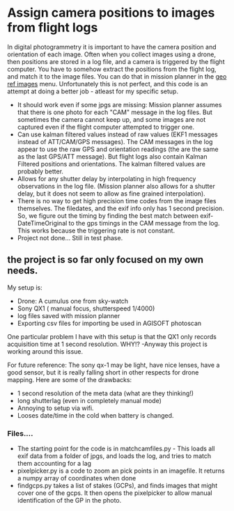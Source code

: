 


# Assign camera positions to images from flight logs

In digital photogrammetry it is important to have the camera position and orientation of each image. Often when you collect images using a drone, then positions are stored in a log file, and a camera is triggered by the flight computer. You have to somehow extract the positions from the flight log, and match it to the image files. You can do that in mission planner in the [geo ref images](http://ardupilot.org/copter/docs/common-geotagging-images-with-mission-planner.html) menu. Unfortunately this is not perfect, and this code is an attempt at doing a better job - atleast for my specific setup. 

* It should work even if some jpgs are missing: Mission planner assumes that there is one photo for each "CAM" message in the log files. But sometimes the camera cannot keep up, and some images are not captured even if the flight computer attempted to trigger one. 
* Can use kalman filtered values instead of raw values (EKF1 messages instead of ATT/CAM/GPS messages). The CAM messages in the log appear to use the raw GPS and orientation readings (the are the same as the last GPS/ATT message). But flight logs also contain Kalman Filtered positions and orientations. The kalman filtered values are probably better. 
* Allows for any shutter delay by interpolating in high frequency observations in the log file. (Mission planner also allows for a shutter delay, but it does not seem to allow as fine grained interpolation). 
* There is no way to get high precision time codes from the image files themselves. The filedates, and the exif info only has 1 second precision. So, we figure out the timing by finding the best match between exif-DateTimeOriginal to the gps timings in the CAM message from the log. This works because the triggering rate is not constant. 
* Project not done... Still in test phase. 




## the project is so far only focused on my own needs. 

My setup is:
* Drone: A cumulus one from sky-watch  
* Sony QX1 ( manual focus, shutterspeed 1/4000)  
* log files saved with mission planner
* Exporting csv files for importing be used in AGISOFT photoscan 

One particular problem I have with this setup is that the QX1 only records acquisition time at 1 second resolution. WHY!? -Anyway this project is working around this issue. 

For future reference: The sony qx-1 may be light, have nice lenses, have a good sensor, but it is really falling short in other respects for drone mapping.
Here are some of the drawbacks:
* 1 second resolution of the meta data (what are they thinking!)
* long shutterlag (even in completely manual mode)
* Annoying to setup via wifi. 
* Looses date/time in the cold when battery is changed. 


### Files....

* The starting point for the code is in matchcamfiles.py  - This loads all exif data from a folder of jpgs, and loads the log, and tries to match them accounting for a lag 
* pixelpicker.py is a code to zoom an pick points in an imagefile. It returns a numpy array of coordinates when done
* findgcps.py takes a list of stakes (GCPs), and finds images that might cover one of the gcps. It then opens the pixelpicker to allow manual identification of the GP in the photo.


 